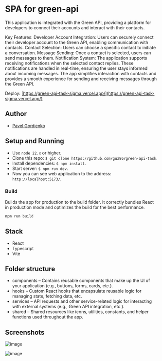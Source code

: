 # SPA for green-api

This application is integrated with the Green API, providing a platform for developers to connect their accounts and interact with their contacts.

Key Features:
Developer Account Integration: Users can securely connect their developer account to the Green API, enabling communication with contacts.
Contact Selection: Users can choose a specific contact to initiate a conversation.
Message Sending: Once a contact is selected, users can send messages to them.
Notification System: The application supports receiving notifications when the selected contact replies. These notifications are handled in real-time, ensuring the user stays informed about incoming messages.
The app simplifies interaction with contacts and provides a smooth experience for sending and receiving messages through the Green API.

Deploy: [https://green-api-task-sigma.vercel.app/](https://green-api-task-sigma.vercel.app/)

## Author

- [Pavel Gordienko](https://github.com/guz86)

## Setup and Running

- Use `node 22.x` or higher.
- Clone this repo: `$ git clone https://github.com/guz86/green-api-task`. 
- Install dependencies: `$ npm install`.
- Start server: `$ npm run dev`.
- Now you can see web application to the address: `http://localhost:5173/`.

### Build

Builds the app for production to the build folder. It correctly bundles React in production mode and optimizes the build for the best performance.

```bash
npm run build
```

## Stack

- React
- Typescript
- Vite
 

## Folder structure

- components – Contains reusable components that make up the UI of your application (e.g., buttons, forms, cards, etc.).
- hooks – Custom React hooks that encapsulate reusable logic for managing state, fetching data, etc.
- services – API requests and other service-related logic for interacting with external systems (e.g., Green API integration, etc.).
- shared – Shared resources like icons, utilities, constants, and helper functions used throughout the app.

## Screenshots
![image](https://github.com/user-attachments/assets/e74cdb7c-0841-4f72-abf6-bf03445f0fda)





![image](https://github.com/user-attachments/assets/25322bf4-5ce1-4114-8d5f-1e8a21510d85)





